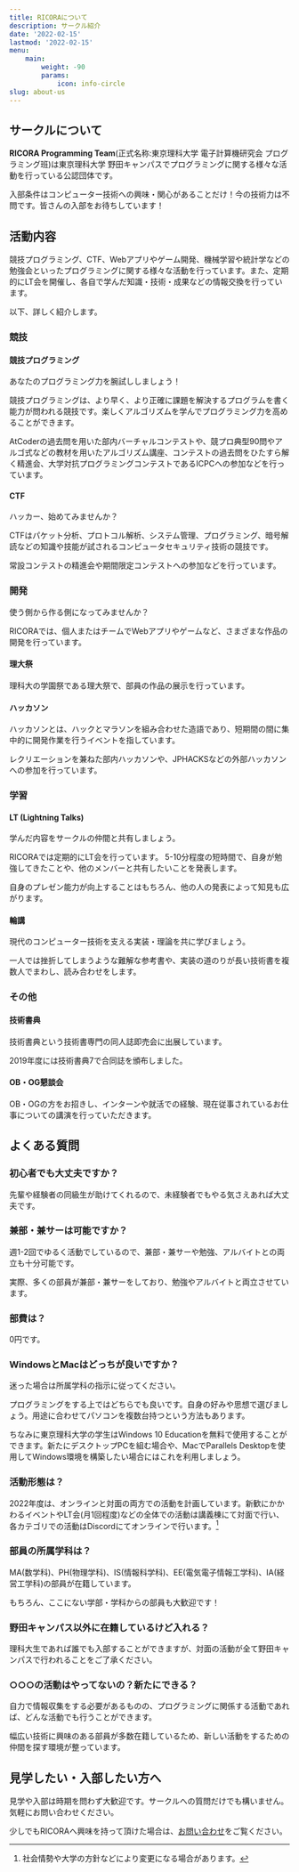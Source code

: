 ```yaml
---
title: RICORAについて
description: サークル紹介
date: '2022-02-15'
lastmod: '2022-02-15'
menu:
    main:
        weight: -90
        params:
            icon: info-circle
slug: about-us
---
```


## サークルについて

**RICORA Programming Team**(正式名称:東京理科大学 電子計算機研究会 プログラミング班)は東京理科大学 野田キャンパスでプログラミングに関する様々な活動を行っている公認団体です。

入部条件はコンピューター技術への興味・関心があることだけ！今の技術力は不問です。皆さんの入部をお待ちしています！

## 活動内容

競技プログラミング、CTF、Webアプリやゲーム開発、機械学習や統計学などの勉強会といったプログラミングに関する様々な活動を行っています。また、定期的にLT会を開催し、各自で学んだ知識・技術・成果などの情報交換を行っています。


以下、詳しく紹介します。

### 競技

#### 競技プログラミング

あなたのプログラミング力を腕試ししましょう！

競技プログラミングは、より早く、より正確に課題を解決するプログラムを書く能力が問われる競技です。楽しくアルゴリズムを学んでプログラミング力を高めることができます。

AtCoderの過去問を用いた部内バーチャルコンテストや、競プロ典型90問やアルゴ式などの教材を用いたアルゴリズム講座、コンテストの過去問をひたすら解く精進会、大学対抗プログラミングコンテストであるICPCへの参加などを行っています。

#### CTF

ハッカー、始めてみませんか？

CTFはパケット分析、プロトコル解析、システム管理、プログラミング、暗号解読などの知識や技能が試されるコンピュータセキュリティ技術の競技です。

常設コンテストの精進会や期間限定コンテストへの参加などを行っています。

### 開発

使う側から作る側になってみませんか？

RICORAでは、個人またはチームでWebアプリやゲームなど、さまざまな作品の開発を行っています。

#### 理大祭

理科大の学園祭である理大祭で、部員の作品の展示を行っています。

#### ハッカソン

ハッカソンとは、ハックとマラソンを組み合わせた造語であり、短期間の間に集中的に開発作業を行うイベントを指しています。

レクリエーションを兼ねた部内ハッカソンや、JPHACKSなどの外部ハッカソンへの参加を行っています。

### 学習

#### LT (Lightning Talks)

学んだ内容をサークルの仲間と共有しましょう。

RICORAでは定期的にLT会を行っています。 5-10分程度の短時間で、自身が勉強してきたことや、他のメンバーと共有したいことを発表します。

自身のプレゼン能力が向上することはもちろん、他の人の発表によって知見も広がります。

#### 輪講

現代のコンピューター技術を支える実装・理論を共に学びましょう。

一人では挫折してしまうような難解な参考書や、実装の道のりが長い技術書を複数人でまわし、読み合わせをします。

### その他

#### 技術書典

技術書典という技術書専門の同人誌即売会に出展しています。

2019年度には技術書典7で合同誌を頒布しました。

#### OB・OG懇談会

OB・OGの方をお招きし、インターンや就活での経験、現在従事されているお仕事についての講演を行っていただきます。

## よくある質問

### 初心者でも大丈夫ですか？

先輩や経験者の同級生が助けてくれるので、未経験者でもやる気さえあれば大丈夫です。

### 兼部・兼サーは可能ですか？

週1-2回でゆるく活動でしているので、兼部・兼サーや勉強、アルバイトとの両立も十分可能です。

実際、多くの部員が兼部・兼サーをしており、勉強やアルバイトと両立させています。

### 部費は？

0円です。

### WindowsとMacはどっちが良いですか？

迷った場合は所属学科の指示に従ってください。

プログラミングをする上ではどちらでも良いです。自身の好みや思想で選びましょう。用途に合わせてパソコンを複数台持つという方法もあります。

ちなみに東京理科大学の学生はWindows 10 Educationを無料で使用することができます。新たにデスクトップPCを組む場合や、MacでParallels Desktopを使用してWindows環境を構築したい場合にはこれを利用しましょう。

### 活動形態は？

2022年度は、オンラインと対面の両方での活動を計画しています。新歓にかかわるイベントやLT会(月1回程度)などの全体での活動は講義棟にて対面で行い、各カテゴリでの活動はDiscordにてオンラインで行います。[^1]

[^1]: 社会情勢や大学の方針などにより変更になる場合があります。

### 部員の所属学科は？

MA(数学科)、PH(物理学科)、IS(情報科学科)、EE(電気電子情報工学科)、IA(経営工学科)の部員が在籍しています。

もちろん、ここにない学部・学科からの部員も大歓迎です！

### 野田キャンパス以外に在籍しているけど入れる？

理科大生であれば誰でも入部することができますが、対面の活動が全て野田キャンパスで行われることをご了承ください。

### ○○○の活動はやってないの？新たにできる？
自力で情報収集をする必要があるものの、プログラミングに関係する活動であれば、どんな活動でも行うことができます。

幅広い技術に興味のある部員が多数在籍しているため、新しい活動をするための仲間を探す環境が整っています。

## 見学したい・入部したい方へ

見学や入部は時期を問わず大歓迎です。サークルへの質問だけでも構いません。 気軽にお問い合わせください。

少しでもRICORAへ興味を持って頂けた場合は、[お問い合わせ](/contact/)をご覧ください。

